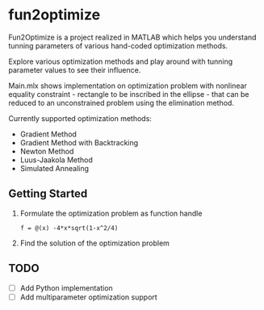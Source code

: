 # fun2optimize

Fun2Optimize is a project realized in MATLAB which helps you understand tunning parameters of various hand-coded optimization methods. 

Explore various optimization methods and play around with tunning parameter values to see their influence.

Main.mlx shows implementation on optimization problem with nonlinear equality constraint - rectangle to be inscribed in the ellipse - that can be reduced to an unconstrained problem using the elimination method.

Currently supported optimization methods:
- Gradient Method
- Gradient Method with Backtracking
- Newton Method
- Luus-Jaakola Method
- Simulated Annealing

## Getting Started
1. Formulate the optimization problem as function handle
	```
	f = @(x) -4*x*sqrt(1-x^2/4)
	```

2. Find the solution of the optimization problem

## TODO

- [ ] Add Python implementation
- [ ] Add multiparameter optimization support
